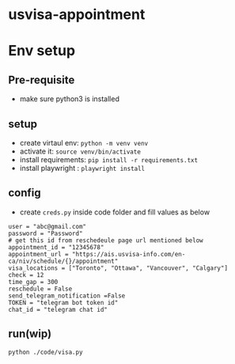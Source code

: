# usvisa-appointment

# Env setup

## Pre-requisite
- make sure python3 is installed 

## setup
- create virtaul env: `python -m venv venv`
- activate it: `source venv/bin/activate`
- install requirements: `pip install -r requirements.txt`
- install playwright : `playwright install`

## config
- create `creds.py` inside code folder and fill values as below

```
user = "abc@gmail.com"
password = "Password"
# get this id from reschedeule page url mentioned below
appointment_id = "12345678"
appointment_url = "https://ais.usvisa-info.com/en-ca/niv/schedule/{}/appointment"
visa_locations = ["Toronto", "Ottawa", "Vancouver", "Calgary"]
check = 12
time_gap = 300
reschedule = False
send_telegram_notification =False
TOKEN = "telegram bot token id"
chat_id = "telegram chat id"
```

## run(wip)
`python ./code/visa.py`